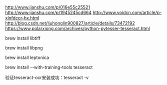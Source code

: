 http://www.jianshu.com/p/016e55c25521
http://www.jianshu.com/p/1945245cd664
http://www.voidcn.com/article/p-xlnfdccr-hx.html
http://blog.csdn.net/liuhonglin900827/article/details/73472192
https://www.polarxiong.com/archives/python-pytesser-tesseract.html



brew install libtiff

brew install libpng

brew install leptonica

brew install --with-training-tools tesseract

验证tesseract-ocr安装成功：tesseract -v

